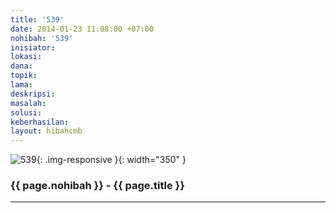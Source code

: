 ```yaml
---
title: '539'
date: 2014-01-23 11:08:00 +07:00
nohibah: '539'
inisiator: 
lokasi: 
dana: 
topik: 
lama: 
deskripsi: 
masalah: 
solusi: 
keberhasilan: 
layout: hibahcmb
---
```


![539](/static/img/hibahcmb/539.png){: .img-responsive }{: width="350" }

### {{ page.nohibah }} - {{ page.title }}

---
